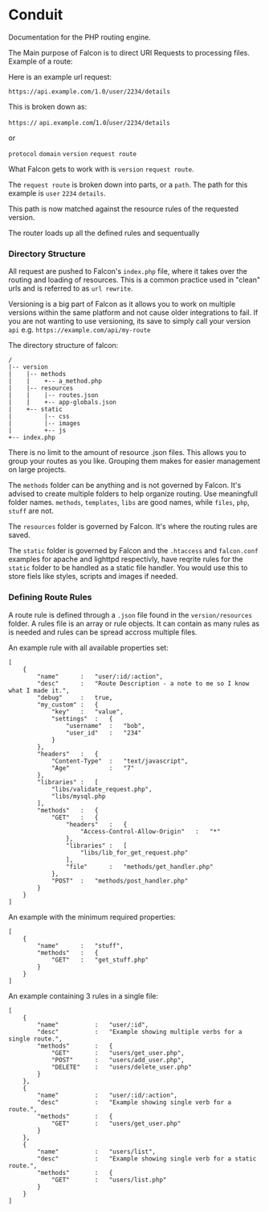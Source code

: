 Conduit
==============
Documentation for the PHP routing engine.

The Main purpose of Falcon is to direct URI Requests to processing files.
Example of a route:

Here is an example url request:

`https://api.example.com/1.0/user/2234/details`

This is broken down as:

`https://` `api.example.com`/`1.0`/`user/2234/details`

or

`protocol` `domain` `version` `request route`

What Falcon gets to work with is `version` `request route`.

The `request route` is broken down into parts, or a `path`. The path for this example is `user` `2234` `details`.

This path is now matched against the resource rules of the requested version.

The router loads up all the defined rules and sequentually 

### Directory Structure

All request are pushed to Falcon's `index.php` file, where it takes over the routing and loading of resources. This is a common practice used in "clean" urls and is referred to as `url rewrite`.

Versioning is a big part of Falcon as it allows you to work on multiple versions within the same platform and not cause older integrations to fail. If you are not wanting to use versioning, its save to simply call your version `api` e.g. `https://example.com/api/my-route`

The directory structure of falcon:
```
/
|-- version
|    |-- methods
|    |    +-- a_method.php
|    |-- resources
|    |    |-- routes.json
|    |    +-- app-globals.json
|    +-- static
|         |-- css
|         |-- images
|         +-- js
+-- index.php
```

There is no limit to the amount of resource .json files. This allows you to group your routes as you like. Grouping them makes for easier management on large projects.

The `methods` folder can be anything and is not governed by Falcon. It's advised to create multiple folders to help organize routing. Use meaningfull folder names. `methods`, `templates`, `libs` are good names, while `files`, `php`, `stuff` are not.

The `resources` folder is governed by Falcon. It's where the routing rules are saved.

The `static` folder is governed by Falcon and the `.htaccess` and `falcon.conf` examples for apache and lighttpd respectivly, have reqrite rules for the `static` folder to be handled as a static file handler. You would use this to store fiels like styles, scripts and images if needed.

### Defining Route Rules

A route rule is defined through a `.json` file found in the `version/resources` folder. A rules file is an array or rule objects. It can contain as many rules as is needed and rules can be spread accross multiple files.

An example rule with all available properties set: 

```
[
	{
		"name"      :   "user/:id/:action",
		"desc"      :   "Route Description - a note to me so I know what I made it.",
		"debug"     :   true,
		"my_custom" :   {
		    "key"   :   "value",
		    "settings"  :   {
		        "username"  :   "bob",
		        "user_id"   :   "234"
		    }
		},
		"headers"   :	{
			"Content-Type"  :   "text/javascript",
			"Age"           :   "7"
		},
		"libraries" :   [
			"libs/validate_request.php",
			"libs/mysql.php
		],
		"methods"   :   {
			"GET"   :   {
				"headers"   :   {
					"Access-Control-Allow-Origin"   :   "*"
				},
				"libraries" :   [
					"libs/lib_for_get_request.php"
				],
				"file"      :   "methods/get_handler.php"
			},
			"POST"  :   "methods/post_handler.php"
		}
	}
]
```
An example with the minimum required properties:
```
[
	{
		"name"      :   "stuff",
		"methods"   :   {
			"GET"   :   "get_stuff.php"
		}
	}
]

```

An example containing 3 rules in a single file:
```
[
	{
		"name"          :   "user/:id",
		"desc"          :   "Example showing multiple verbs for a single route.",
		"methods"       :   {
			"GET"       :   "users/get_user.php",
			"POST"      :   "users/add_user.php",
			"DELETE"    :   "users/delete_user.php"
		}
	},
	{
		"name"          :   "user/:id/:action",
		"desc"          :   "Example showing single verb for a route.",
		"methods"       :   {
			"GET"       :   "users/get_user.php"
		}
	},
	{
		"name"          :   "users/list",
		"desc"          :   "Example showing single verb for a static route.",
		"methods"       :   {
			"GET"       :   "users/list.php"
		}
	}
]

```








